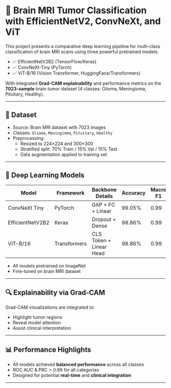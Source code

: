# 🧠 Brain MRI Tumor Classification with EfficientNetV2, ConvNeXt, and ViT

This project presents a comparative deep learning pipeline for multi-class classification of brain MRI scans using three powerful pretrained models:

- ✅ EfficientNetV2B2 (TensorFlow/Keras)
- ✅ ConvNeXt-Tiny (PyTorch)
- ✅ ViT-B/16 (Vision Transformer, HuggingFace/Transformers)

With integrated **Grad-CAM explainability** and performance metrics on the **7023-sample** brain tumor dataset (4 classes: Glioma, Meningioma, Pituitary, Healthy).

---

## 📁 Dataset

- Source: Brain MRI dataset with 7023 images
- Classes: `Glioma`, `Meningioma`, `Pituitary`, `Healthy`
- Preprocessing:
  - Resized to 224×224 and 300×300
  - Stratified split: 70% Train / 15% Val / 15% Test
  - Data augmentation applied to training set

---

## 🧠 Deep Learning Models

| Model             | Framework     | Backbone Details       | Accuracy | Macro F1 |
|------------------|---------------|-------------------------|----------|----------|
| ConvNeXt Tiny     | PyTorch       | GAP + FC + Linear       | 99.05%   | 0.99     |
| EfficientNetV2B2  | Keras         | Dropout + Dense         | 98.86%   | 0.99     |
| ViT-B/16          | Transformers  | CLS Token + Linear Head | 98.86%   | 0.99     |

- All models pretrained on ImageNet
- Fine-tuned on brain MRI dataset

---

## 🔍 Explainability via Grad-CAM

Grad-CAM visualizations are integrated to:
- Highlight tumor regions
- Reveal model attention
- Assist clinical interpretation

<Insert Grad-CAM images or link to visuals>

---

## 📊 Performance Highlights

- All models achieved **balanced performance** across all classes
- ROC AUC & PRC > 0.99 for all categories
- Designed for potential **real-time** and **clinical integration**

---